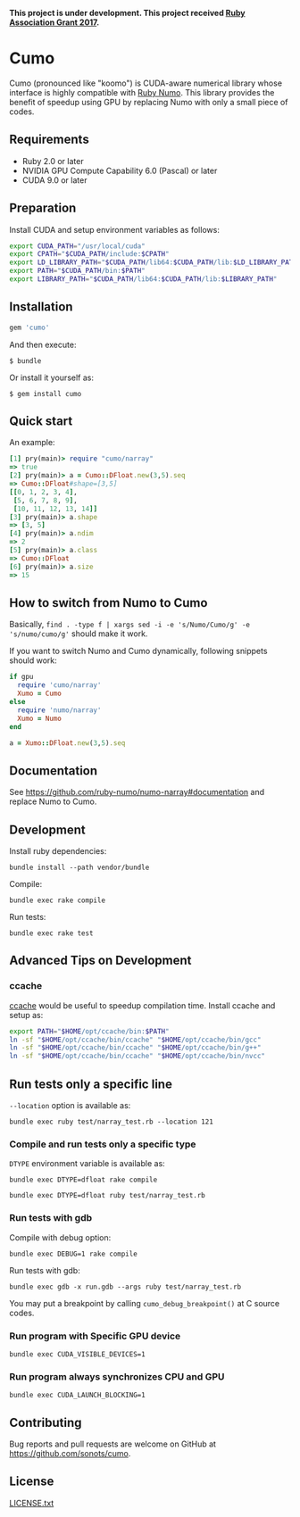 **This project is under development. This project received [Ruby Association Grant 2017](http://www.ruby.or.jp/ja/news/20171206).**

# Cumo

Cumo (pronounced like "koomo") is CUDA-aware numerical library whose interface is highly compatible with [Ruby Numo](https://github.com/ruby-numo).
This library provides the benefit of speedup using GPU by replacing Numo with only a small piece of codes.


## Requirements

* Ruby 2.0 or later
* NVIDIA GPU Compute Capability 6.0 (Pascal) or later
* CUDA 9.0 or later

## Preparation

Install CUDA and setup environment variables as follows:

```bash
export CUDA_PATH="/usr/local/cuda"
export CPATH="$CUDA_PATH/include:$CPATH"
export LD_LIBRARY_PATH="$CUDA_PATH/lib64:$CUDA_PATH/lib:$LD_LIBRARY_PATH"
export PATH="$CUDA_PATH/bin:$PATH"
export LIBRARY_PATH="$CUDA_PATH/lib64:$CUDA_PATH/lib:$LIBRARY_PATH"
```

## Installation

```ruby
gem 'cumo'
```

And then execute:

    $ bundle

Or install it yourself as:

    $ gem install cumo

## Quick start

An example:

```ruby
[1] pry(main)> require "cumo/narray"
=> true
[2] pry(main)> a = Cumo::DFloat.new(3,5).seq
=> Cumo::DFloat#shape=[3,5]
[[0, 1, 2, 3, 4],
 [5, 6, 7, 8, 9],
 [10, 11, 12, 13, 14]]
[3] pry(main)> a.shape
=> [3, 5]
[4] pry(main)> a.ndim
=> 2
[5] pry(main)> a.class
=> Cumo::DFloat
[6] pry(main)> a.size
=> 15
```

## How to switch from Numo to Cumo

Basically, `find . -type f | xargs sed -i -e 's/Numo/Cumo/g' -e 's/numo/cumo/g'` should make it work.

If you want to switch Numo and Cumo dynamically, following snippets should work:

```ruby
if gpu
  require 'cumo/narray'
  Xumo = Cumo
else
  require 'numo/narray'
  Xumo = Numo
end

a = Xumo::DFloat.new(3,5).seq
```

## Documentation

See https://github.com/ruby-numo/numo-narray#documentation and replace Numo to Cumo.

## Development

Install ruby dependencies:

```
bundle install --path vendor/bundle
```

Compile:

```
bundle exec rake compile
```

Run tests:

```
bundle exec rake test
```

## Advanced Tips on Development

### ccache

[ccache](https://ccache.samba.org/) would be useful to speedup compilation time.
Install ccache and setup as:


```bash
export PATH="$HOME/opt/ccache/bin:$PATH"
ln -sf "$HOME/opt/ccache/bin/ccache" "$HOME/opt/ccache/bin/gcc"
ln -sf "$HOME/opt/ccache/bin/ccache" "$HOME/opt/ccache/bin/g++"
ln -sf "$HOME/opt/ccache/bin/ccache" "$HOME/opt/ccache/bin/nvcc"
```

## Run tests only a specific line

`--location` option is available as:

```
bundle exec ruby test/narray_test.rb --location 121
```

### Compile and run tests only a specific type

`DTYPE` environment variable is available as:

```
bundle exec DTYPE=dfloat rake compile
```

```
bundle exec DTYPE=dfloat ruby test/narray_test.rb
```

### Run tests with gdb

Compile with debug option:

```
bundle exec DEBUG=1 rake compile
```

Run tests with gdb:

```
bundle exec gdb -x run.gdb --args ruby test/narray_test.rb
```

You may put a breakpoint by calling `cumo_debug_breakpoint()` at C source codes.

### Run program with Specific GPU device

```
bundle exec CUDA_VISIBLE_DEVICES=1
```

### Run program always synchronizes CPU and GPU

```
bundle exec CUDA_LAUNCH_BLOCKING=1
```

## Contributing

Bug reports and pull requests are welcome on GitHub at https://github.com/sonots/cumo.

## License

[LICENSE.txt](./LICENSE.txt)
